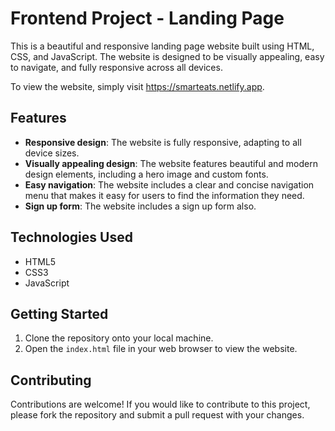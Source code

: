 # Frontend Project - Landing Page

This is a beautiful and responsive landing page website built using HTML, CSS, and JavaScript. The website is designed to be visually appealing, easy to navigate, and fully responsive across all devices.

To view the website, simply visit <https://smarteats.netlify.app>.

## Features

- **Responsive design**: The website is fully responsive, adapting to all device sizes.
- **Visually appealing design**: The website features beautiful and modern design elements, including a hero image and custom fonts.
- **Easy navigation**: The website includes a clear and concise navigation menu that makes it easy for users to find the information they need.
- **Sign up form**: The website includes a sign up form also.

## Technologies Used

- HTML5
- CSS3
- JavaScript

## Getting Started

1. Clone the repository onto your local machine.
2. Open the `index.html` file in your web browser to view the website.

## Contributing

Contributions are welcome! If you would like to contribute to this project, please fork the repository and submit a pull request with your changes.
